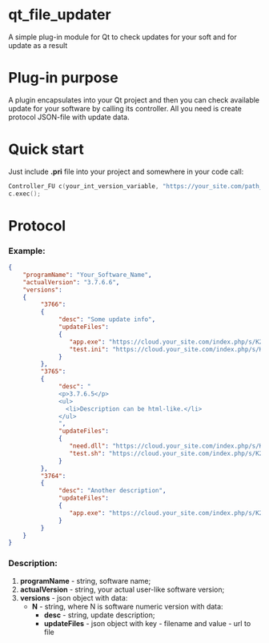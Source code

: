 # qt_file_updater
A simple plug-in module for Qt to check updates for your soft and for update as a result

# Plug-in purpose
A plugin encapsulates into your Qt project and then you can check available update for your software by calling its controller. All you need is create protocol JSON-file with update data.

# Quick start
Just include **.pri** file into your project and somewhere in your code call:

```c++
Controller_FU c(your_int_version_variable, "https://your_site.com/path_to_update_file");
c.exec();
```

# Protocol

### Example:

```json
{
    "programName": "Your_Software_Name",
    "actualVersion": "3.7.6.6",
    "versions":
    {
         "3766":
         {
              "desc": "Some update info",
              "updateFiles":
              {
                 "app.exe": "https://cloud.your_site.com/index.php/s/K2Tbejh54fvsEVdJI/download",
                 "test.ini": "https://cloud.your_site.com/index.php/s/K2Tbehgj7fs675fj/download"
              }
         },
         "3765":
         {
              "desc": "
              <p>3.7.6.5</p>
              <ul>
                <li>Description can be html-like.</li>
              </ul>
              ",
              "updateFiles":
              {
                 "need.dll": "https://cloud.your_site.com/index.php/s/K2Tbejh54fvsEVdJI/download",
                 "test.sh": "https://cloud.your_site.com/index.php/s/K2Tbejhf88vsEVdJI/download"
              }
         },
         "3764":
         {
              "desc": "Another description",
              "updateFiles":
              {
                 "app.exe": "https://cloud.your_site.com/index.php/s/K2Tbejh54fvsEVdJI/download"
              }
         }
    }
}
```

### Description:


1. **programName** - string, software name;
2. **actualVersion** - string, your actual user-like software version;
3. **versions** - json object with data:
   - **N** - string, where N is software numeric version with data:
     - **desc** - string, update description;
     - **updateFiles** - json object with key - filename and value - url to file
